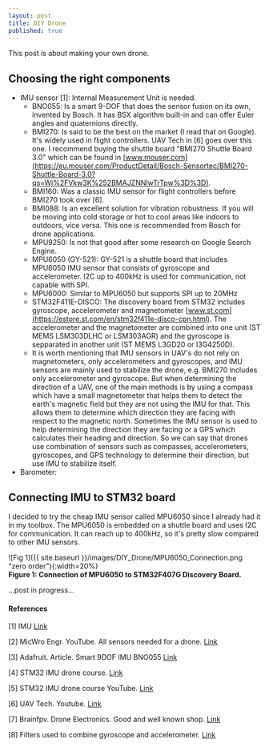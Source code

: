 ```yaml
---
layout: post
title: DIY Drone
published: true
---
```


This post is about making your own drone.


## Choosing the right components

* IMU sensor [1]: Internal Measurement Unit is needed.
  * BNO055: Is a smart 9-DOF that does the sensor fusion on its own, invented by Bosch. It has BSX algorithm built-in and can offer Euler angles and quaternions directly.
  * BMI270: Is said to be the best on the market (I read that on Google). It's widely used in flight controllers. UAV Tech in [6] goes over this one. I recommend buying the shuttle board "BMI270 Shuttle Board 3.0" which can be found in [www.mouser.com](https://eu.mouser.com/ProductDetail/Bosch-Sensortec/BMI270-Shuttle-Board-3.0?qs=Wj%2FVkw3K%252BMAJZNNlwTrTpw%3D%3D).
  * BMI160: Was a classic IMU sensor for flight controllers before BMI270 took over [6]. 
  * BMI088: Is an excellent solution for vibration robustness. If you will be moving into cold storage or hot to cool areas like indoors to outdoors, vice versa. This one is recommended from Bosch for drone applications.
  * MPU9250: Is not that good after some research on Google Search Engine.
  * MPU6050 (GY-521): GY-521 is a shuttle board that includes MPU6050 IMU sensor that consists of gyroscope and accelerometer. I2C up to 400kHz is used for communication, not capable with SPI.
  * MPU6000: Similar to MPU6050 but supports SPI up to 20MHz
  * STM32F411E-DISCO: The discovery board from STM32 includes gyroscope, accelerometer and magnetometer [www.st.com](https://estore.st.com/en/stm32f411e-disco-cpn.html). The accelerometer and the magnetometer are combined into one unit (ST MEMS LSM303DLHC or LSM303AGR) and the gyroscope is sepparated in another unit (ST MEMS L3GD20 or I3G4250D).
  * It is worth mentioning that IMU sensors in UAV's do not rely on magnetometers, only accelerometers and gyroscopes, and IMU sensors are mainly used to stabilize the drone, e.g. BMI270 includes only accelerometer and gyroscope. But when determining the direction of a UAV, one of the main methods is by using a compass which have a small magnetometer that helps them to detect the earth's magnetic field but they are not using the IMU for that. This allows them to determine which direction they are facing with respect to the magnetic north. Sometimes the IMU sensor is used to help determining the direction they are facing or a GPS which calculates their heading and direction. So we can say that drones use combination of sensors such as compasses, accelerometers, gyroscopes, and GPS technology to determine their direction, but use IMU to stabilize itself.  
* Barometer: 

## Connecting IMU to STM32 board

I decided to try the cheap IMU sensor called MPU6050 since I already had it in my toolbox. The MPU6050 is embedded on a shuttle board and uses I2C for communication. It can reach up to 400kHz, so it's pretty slow compared to other IMU sensors.

![Fig 1]({{ site.baseurl }}/images/DIY_Drone/MPU6050_Connection.png "zero order"){:width=20%}  
**Figure 1: Connection of MPU6050 to STM32F407G Discovery Board.**

...post in progress...

#### References

[1] IMU [Link](https://surveygyaan.medium.com/sensors-used-in-drones-e6f29be61fb4#:~:text=Gyroscopes%20are%20versatile%20tool%20for,accelerometers%2C%20which%20measure%20linear%20acceleration.)

[2] MicWro Engr. YouTube. All sensors needed for a drone. [Link](https://www.youtube.com/watch?v=filjKFjQw4U)

[3] Adafruit. Article. Smart 9DOF IMU BNO055 [Link](https://www.adafruit.com/product/2472)

[4] STM32 IMU drone course. [Link](https://www.steppeschool.com/courses/stm32-hal-orientation-estimation)

[5] STM32 IMU drone course YouTube. [Link](https://www.youtube.com/watch?v=UEnWlSgGPiE)

[6] UAV Tech. Youtube. [Link](https://www.youtube.com/watch?v=vRsp-3m4WtE)

[7] Brainfpv. Drone Electronics. Good and well known shop. [Link](https://www.brainfpv.com/)

[8] Filters used to combine gyroscope and accelerometer. [Link](https://www.reddit.com/r/Quadcopter/comments/328a90/how_is_an_accelerometer_useful/)

